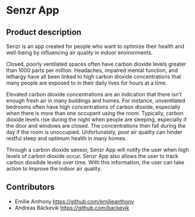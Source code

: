# Senzr App


## Product description
Senzr is an app created for people who want to optimize their health and well-being by influencing air quality in indoor environments. 

Closed, poorly ventilated spaces often have carbon dioxide levels greater than 1000 parts per million. Headaches, impaired mental function, and lethargy have all been linked to high carbon dioxide concentrations that many people are exposed to in their daily lives for hours at a time.

Elevated carbon dioxide concentrations are an indication that there isn’t enough fresh air in many buildings and homes. For instance, unventilated bedrooms often have high concentrations of carbon dioxide, especially when there is more than one occupant using the room. Typically, carbon dioxide levels rise during the night when people are sleeping, especially if the door and windows are closed. The concentrations then fall during the day if the room is unoccupied. Unfortunately, poor air quality can hinder restful sleep and optimum health in many homes.

Through a carbon dioxide sensor, Senzr App will notify the user when high levels of carbon dioxide occur. Senzr App also allows the user to track carbon dioxdide levels over time. With this information, the user can take action to improve the indoor air quality.

## Contributors
- Emilie Anthony https://github.com/emilieanthony
- Andreas Bäckevik https://github.com/backevik

